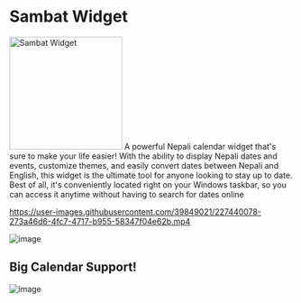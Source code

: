 # Sambat Widget
<img src="https://user-images.githubusercontent.com/39849021/232072162-b765a5de-a75e-42c8-908f-af13bbe7c94b.png" alt="Sambat Widget" width="200"/>
A powerful Nepali calendar widget that's sure to make your life easier! With the ability to display Nepali dates and events, customize themes, and easily convert dates between Nepali and English, this widget is the ultimate tool for anyone looking to stay up to date. Best of all, it's conveniently located right on your Windows taskbar, so you can access it anytime without having to search for dates online


https://user-images.githubusercontent.com/39849021/227440078-273a46d6-4fc7-4717-b955-58347f04e62b.mp4



![image](https://user-images.githubusercontent.com/39849021/227438666-bde511ae-6134-4b8a-a513-9da6eb6ba7a5.png)

## Big Calendar Support!
![image](https://user-images.githubusercontent.com/39849021/233770997-373adbeb-1833-43ea-bc55-dec6e01df289.png)

